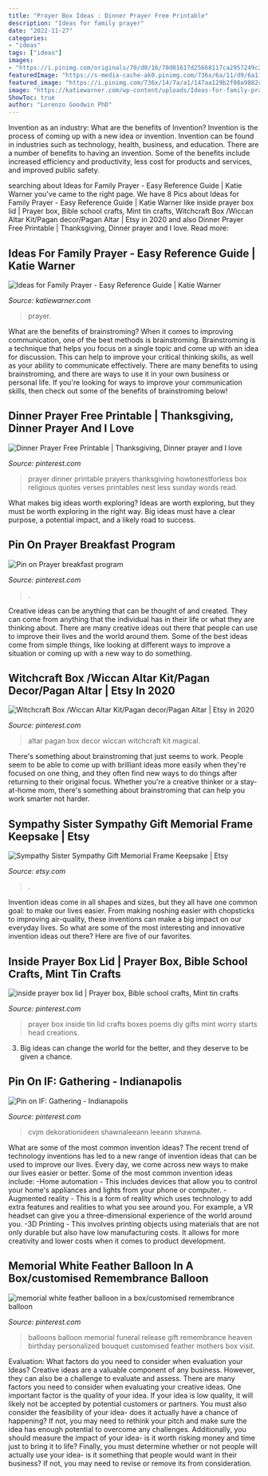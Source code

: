 ```yaml
---
title: "Prayer Box Ideas : Dinner Prayer Free Printable"
description: "Ideas for family prayer"
date: "2022-11-27"
categories:
- "ideas"
tags: ["ideas"]
images:
- "https://i.pinimg.com/originals/70/d0/16/70d01617d25668117ca2957249c2588e.jpg"
featuredImage: "https://s-media-cache-ak0.pinimg.com/736x/6a/11/d9/6a11d9249837084d5b46c5a082fec624.jpg"
featured_image: "https://i.pinimg.com/736x/14/7a/a1/147aa129b2f08a9882c211f72b4ce0da.jpg"
image: "https://katiewarner.com/wp-content/uploads/Ideas-for-family-prayer.png"
ShowToc: true
author: "Lorenzo Goodwin PhD"
---
```



Invention as an industry: What are the benefits of Invention?
Invention is the process of coming up with a new idea or invention. Invention can be found in industries such as technology, health, business, and education. There are a number of benefits to having an invention. Some of the benefits include increased efficiency and productivity, less cost for products and services, and improved public safety.

	

		
searching about Ideas for Family Prayer - Easy Reference Guide | Katie Warner you've came to the right page. We have 8 Pics about Ideas for Family Prayer - Easy Reference Guide | Katie Warner like inside prayer box lid | Prayer box, Bible school crafts, Mint tin crafts, Witchcraft Box /Wiccan Altar Kit/Pagan decor/Pagan Altar | Etsy in 2020 and also Dinner Prayer Free Printable | Thanksgiving, Dinner prayer and I love. Read more:
		
    
## Ideas For Family Prayer - Easy Reference Guide | Katie Warner

<img loading=lazy src="https://katiewarner.com/wp-content/uploads/Ideas-for-family-prayer.png" onerror="this.onerror=null;this.src='https://tse2.mm.bing.net/th?id=OIP.tZJ_7OAj6w0cDg4SjRtxPwHaLG&amp;pid=15.1';" alt="Ideas for Family Prayer - Easy Reference Guide | Katie Warner">

_Source: katiewarner.com_

>prayer. 

	

What are the benefits of brainstroming?
When it comes to improving communication, one of the best methods is brainstroming. Brainstroming is a technique that helps you focus on a single topic and come up with an idea for discussion. This can help to improve your critical thinking skills, as well as your ability to communicate effectively. There are many benefits to using brainstroming, and there are ways to use it in your own business or personal life. If you're looking for ways to improve your communication skills, then check out some of the benefits of brainstroming below!

    
## Dinner Prayer Free Printable | Thanksgiving, Dinner Prayer And I Love

<img loading=lazy src="https://s-media-cache-ak0.pinimg.com/736x/6a/11/d9/6a11d9249837084d5b46c5a082fec624.jpg" onerror="this.onerror=null;this.src='https://tse4.mm.bing.net/th?id=OIP.xSYBluosgrT5Te-xrO52hQHaOe&amp;pid=15.1';" alt="Dinner Prayer Free Printable | Thanksgiving, Dinner prayer and I love">

_Source: pinterest.com_

>prayer dinner printable prayers thanksgiving howtonestforless box religious quotes verses printables nest less sunday words read. 

	

What makes big ideas worth exploring?
Ideas are worth exploring, but they must be worth exploring in the right way. Big ideas must have a clear purpose, a potential impact, and a likely road to success.

    
## Pin On Prayer Breakfast Program

<img loading=lazy src="https://i.pinimg.com/736x/14/7a/a1/147aa129b2f08a9882c211f72b4ce0da.jpg" onerror="this.onerror=null;this.src='https://tse3.mm.bing.net/th?id=OIP.SqyQkwzR0x_5fWzqmjRnBAHaFu&amp;pid=15.1';" alt="Pin on Prayer breakfast program">

_Source: pinterest.com_

>. 

	

Creative ideas can be anything that can be thought of and created. They can come from anything that the individual has in their life or what they are thinking about. There are many creative ideas out there that people can use to improve their lives and the world around them. Some of the best ideas come from simple things, like looking at different ways to improve a situation or coming up with a new way to do something.

    
## Witchcraft Box /Wiccan Altar Kit/Pagan Decor/Pagan Altar | Etsy In 2020

<img loading=lazy src="https://i.pinimg.com/736x/25/3d/6e/253d6e9b671300c88decf71895dec6d5.jpg" onerror="this.onerror=null;this.src='https://tse3.mm.bing.net/th?id=OIP.1c8UdKu_JUN9fjjBOg-_GQHaJ3&amp;pid=15.1';" alt="Witchcraft Box /Wiccan Altar Kit/Pagan decor/Pagan Altar | Etsy in 2020">

_Source: pinterest.com_

>altar pagan box decor wiccan witchcraft kit magical. 

	

There's something about brainstroming that just seems to work. People seem to be able to come up with brilliant ideas more easily when they're focused on one thing, and they often find new ways to do things after returning to their original focus. Whether you're a creative thinker or a stay-at-home mom, there's something about brainstroming that can help you work smarter not harder.

    
## Sympathy Sister Sympathy Gift Memorial Frame Keepsake | Etsy

<img loading=lazy src="https://i.etsystatic.com/16340448/r/il/0fe2b5/1951342782/il_794xN.1951342782_40ny.jpg" onerror="this.onerror=null;this.src='https://tse2.mm.bing.net/th?id=OIP.VKowI01HwxZvRKcsv7Dg9AHaH5&amp;pid=15.1';" alt="Sympathy Sister Sympathy Gift Memorial Frame Keepsake | Etsy">

_Source: etsy.com_

>. 

	

Invention ideas come in all shapes and sizes, but they all have one common goal: to make our lives easier. From making noshing easier with chopsticks to improving air-quality, these inventions can make a big impact on our everyday lives. So what are some of the most interesting and innovative invention ideas out there? Here are five of our favorites.

    
## Inside Prayer Box Lid | Prayer Box, Bible School Crafts, Mint Tin Crafts

<img loading=lazy src="https://i.pinimg.com/originals/70/d0/16/70d01617d25668117ca2957249c2588e.jpg" onerror="this.onerror=null;this.src='https://tse2.mm.bing.net/th?id=OIP.2kdoHSizw0zE1GVpHDwWGgHaFj&amp;pid=15.1';" alt="inside prayer box lid | Prayer box, Bible school crafts, Mint tin crafts">

_Source: pinterest.com_

>prayer box inside tin lid crafts boxes poems diy gifts mint worry starts head creations. 

	

3. Big ideas can change the world for the better, and they deserve to be given a chance.

    
## Pin On IF: Gathering - Indianapolis

<img loading=lazy src="https://i.pinimg.com/736x/6e/0d/f3/6e0df3f2ab952c0bfd49ca83e4aa3322--prayer-wall-prayer-board.jpg" onerror="this.onerror=null;this.src='https://tse2.mm.bing.net/th?id=OIP.zLKrMJ571yixhSxt4tV_cgHaHa&amp;pid=15.1';" alt="Pin on IF: Gathering - Indianapolis">

_Source: pinterest.com_

>cvjm dekorationideen shawnaleeann leeann shawna. 

	

What are some of the most common invention ideas?
The recent trend of technology inventions has led to a new range of invention ideas that can be used to improve our lives. Every day, we come across new ways to make our lives easier or better. Some of the most common invention ideas include: 
-Home automation - This includes devices that allow you to control your home's appliances and lights from your phone or computer. 
-Augmented reality - This is a form of reality which uses technology to add extra features and realities to what you see around you. For example, a VR headset can give you a three-dimensional experience of the world around you. 
-3D Printing - This involves printing objects using materials that are not only durable but also have low manufacturing costs. It allows for more creativity and lower costs when it comes to product development.

    
## Memorial White Feather Balloon In A Box/customised Remembrance Balloon

<img loading=lazy src="https://i.pinimg.com/736x/ce/be/46/cebe468da4cf6ef1b5005612a6328e18.jpg" onerror="this.onerror=null;this.src='https://tse3.mm.bing.net/th?id=OIP.H6YTm6erA52oNFljDZuyKQHaJ3&amp;pid=15.1';" alt="memorial white feather balloon in a box/customised remembrance balloon">

_Source: pinterest.com_

>balloons balloon memorial funeral release gift remembrance heaven birthday personalized bouquet customised feather mothers box visit. 

	

Evaluation: What factors do you need to consider when evaluation your Ideas?
Creative ideas are a valuable component of any business. However, they can also be a challenge to evaluate and assess. There are many factors you need to consider when evaluating your creative ideas. 
One important factor is the quality of your idea. If your idea is low quality, it will likely not be accepted by potential customers or partners. You must also consider the feasibility of your idea- does it actually have a chance of happening? If not, you may need to rethink your pitch and make sure the idea has enough potential to overcome any challenges. Additionally, you should measure the impact of your idea- is it worth risking money and time just to bring it to life? Finally, you must determine whether or not people will actually use your idea- is it something that people would want in their business? If not, you may need to revise or remove its from consideration.

